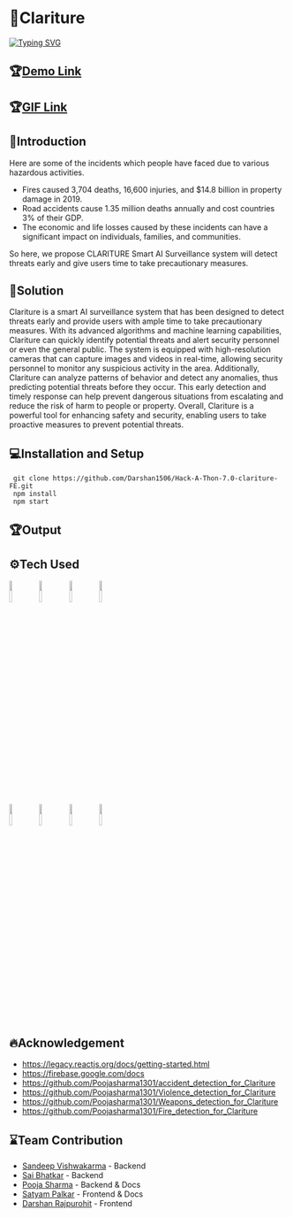 # 🏁Clariture
[![Typing SVG](https://readme-typing-svg.herokuapp.com?font=Arvo&color=Black&size=25&lines=+Submmitted+In+Hack-A-Thon-7.0)](https://git.io/typing-svg)
## 🏆[Demo Link](https://hack-a-thon-7-0-clariture-fe.vercel.app/)
## 🏆[GIF Link]()
## 📜Introduction

Here are some of the incidents which people have faced due to various hazardous activities.
- Fires caused 3,704 deaths, 16,600 injuries, and $14.8 billion in property damage in 2019.
- Road accidents cause 1.35 million deaths annually and cost countries 3% of their GDP.
- The economic and life losses caused by these incidents can have a significant impact on individuals, families, and communities.

So here, we propose CLARITURE Smart AI Surveillance system will detect threats early and give users time to take precautionary measures.

## 🎯Solution

Clariture is a smart AI surveillance system that has been designed to detect threats early and provide users with ample time to take precautionary measures. With its advanced algorithms and machine learning capabilities, Clariture can quickly identify potential threats and alert security personnel or even the general public. The system is equipped with high-resolution cameras that can capture images and videos in real-time, allowing security personnel to monitor any suspicious activity in the area. Additionally, Clariture can analyze patterns of behavior and detect any anomalies, thus predicting potential threats before they occur. This early detection and timely response can help prevent dangerous situations from escalating and reduce the risk of harm to people or property. Overall, Clariture is a powerful tool for enhancing safety and security, enabling users to take proactive measures to prevent potential threats.

## 💻Installation and Setup

```
 git clone https://github.com/Darshan1506/Hack-A-Thon-7.0-clariture-FE.git
 npm install
 npm start

```

## 🏆Output

## ⚙️Tech Used 
<p>
<code><img width="10%" src="https://upload.wikimedia.org/wikipedia/commons/thumb/a/a7/React-icon.svg/2300px-React-icon.svg.png"></code>
<code><img width="10%" src="https://w7.pngwing.com/pngs/166/342/png-transparent-flask-python-bottle-web-framework-web-application-flask-white-monochrome-shoe.png"></code>
<code><img width="10%" src="https://opencv.org/wp-content/uploads/2020/07/OpenCV_logo_no_text_.png"></code>
<code><img width="10%" src="https://upload.wikimedia.org/wikipedia/commons/thumb/2/2d/Tensorflow_logo.svg/1915px-Tensorflow_logo.svg.png"></code>

<code><img width="10%" src="https://keras.io/img/logo.png"></code>
<code><img width="10%" src="https://dka575ofm4ao0.cloudfront.net/pages-transactional_logos/retina/230271/ngrok-black-lrg.png"></code>
<code><img width="10%" src="https://www.pinpng.com/pngs/m/348-3488129_firebase-authentication-in-xamarin-firebase-authentication-logo-transparent.png"></code>
<code><img width="10%" src="https://www.mabl.com/hubfs/CICDBlog.png"></code>
</p>

## 🔥Acknowledgement
- https://legacy.reactjs.org/docs/getting-started.html
- https://firebase.google.com/docs
- https://github.com/Poojasharma1301/accident_detection_for_Clariture
- https://github.com/Poojasharma1301/Violence_detection_for_Clariture
- https://github.com/Poojasharma1301/Weapons_detection_for_Clariture
- https://github.com/Poojasharma1301/Fire_detection_for_Clariture

## ⌛Team Contribution
- [Sandeep Vishwakarma](https://github.com/sv2441) - Backend
- [Sai Bhatkar](https://github.com/robospace9) - Backend 
- [Pooja Sharma]() - Backend & Docs
- [Satyam Palkar]() - Frontend & Docs
- [Darshan Rajpurohit](https://github.com/Darshan1506) - Frontend



